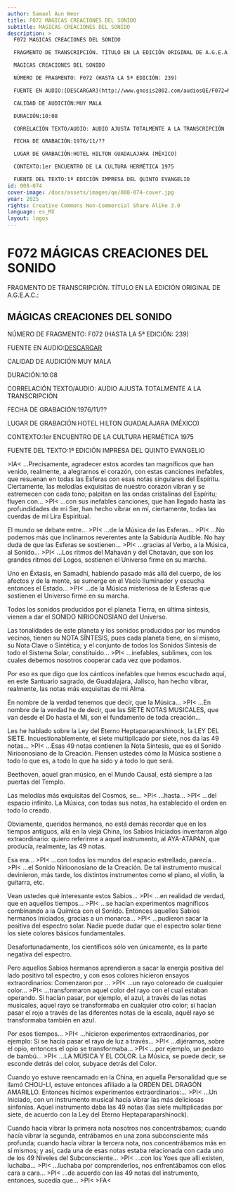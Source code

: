 ```yaml
---
author: Samael Aun Weor
title: F072 MÁGICAS CREACIONES DEL SONIDO
subtitle: MÁGICAS CREACIONES DEL SONIDO
description: >
  F072 MÁGICAS CREACIONES DEL SONIDO

  FRAGMENTO DE TRANSCRIPCIÓN. TÍTULO EN LA EDICIÓN ORIGINAL DE A.G.E.A.C.:

  MÁGICAS CREACIONES DEL SONIDO

  NÚMERO DE FRAGMENTO: F072 (HASTA LA 5ª EDICIÓN: 239)

  FUENTE EN AUDIO:[DESCARGAR](http://www.gnosis2002.com/audiosQE/F072=MAGICAS-CREACIONES-DEL-SONIDO.zip)

  CALIDAD DE AUDICIÓN:MUY MALA

  DURACIÓN:10:08

  CORRELACIÓN TEXTO/AUDIO: AUDIO AJUSTA TOTALMENTE A LA TRANSCRIPCIÓN

  FECHA DE GRABACIÓN:1976/11/??

  LUGAR DE GRABACIÓN:HOTEL HILTON GUADALAJARA (MÉXICO)

  CONTEXTO:1er ENCUENTRO DE LA CULTURA HERMÉTICA 1975

  FUENTE DEL TEXTO:1ª EDICIÓN IMPRESA DEL QUINTO EVANGELIO
id: 008-074
cover-image: /docs/assets/images/qe/008-074-cover.jpg
year: 2025
rights: Creative Commons Non-Commercial Share Alike 3.0
language: es_MX
layout: logos
---
```

# F072 MÁGICAS CREACIONES DEL SONIDO

FRAGMENTO DE TRANSCRIPCIÓN. TÍTULO EN LA EDICIÓN ORIGINAL DE A.G.E.A.C.:

## MÁGICAS CREACIONES DEL SONIDO

NÚMERO DE FRAGMENTO: F072 (HASTA LA 5ª EDICIÓN: 239)

FUENTE EN AUDIO:[DESCARGAR](http://www.gnosis2002.com/audiosQE/F072=MAGICAS-CREACIONES-DEL-SONIDO.zip)

CALIDAD DE AUDICIÓN:MUY MALA

DURACIÓN:10:08

CORRELACIÓN TEXTO/AUDIO: AUDIO AJUSTA TOTALMENTE A LA TRANSCRIPCIÓN

FECHA DE GRABACIÓN:1976/11/??

LUGAR DE GRABACIÓN:HOTEL HILTON GUADALAJARA (MÉXICO)

CONTEXTO:1er ENCUENTRO DE LA CULTURA HERMÉTICA 1975

FUENTE DEL TEXTO:1ª EDICIÓN IMPRESA DEL QUINTO EVANGELIO

\>IA< ...Precisamente, agradecer estos acordes tan magníficos que han venido, realmente, a alegrarnos el corazón, con estas canciones inefables, que resuenan en todas las Esferas con esas notas singulares del Espíritu. Ciertamente, las melodías exquisitas de nuestro corazón vibran y se estremecen con cada tono; palpitan en las ondas cristalinas del Espíritu; fluyen con... \>PI< ...con sus inefables canciones, que han llegado hasta las profundidades de mi Ser, han hecho vibrar en mí, ciertamente, todas las cuerdas de mi Lira Espiritual.

El mundo se debate entre... \>PI< ...de la Música de las Esferas... \>PI< ...No podemos más que inclinarnos reverentes ante la Sabiduría Audible. No hay duda de que las Esferas se sostienen... \>PI< ...gracias al Verbo, a la Música, al Sonido... \>PI< ...Los ritmos del Mahaván y del Chotaván, que son los grandes ritmos del Logos, sostienen el Universo firme en su marcha.

Uno en Éxtasis, en Samadhi, habiendo pasado más allá del cuerpo, de los afectos y de la mente, se sumerge en el Vacío Iluminador y escucha entonces el Estado... \>PI< ...de la Música misteriosa de la Esferas que sostienen el Universo firme en su marcha.

Todos los sonidos producidos por el planeta Tierra, en última síntesis, vienen a dar el SONIDO NIRIOONOSIANO del Universo.

Las tonalidades de este planeta y los sonidos producidos por los mundos vecinos, tienen su NOTA SÍNTESIS, pues cada planeta tiene, en sí mismo, su Nota Clave o Sintética; y el conjunto de todos los Sonidos Síntesis de todo el Sistema Solar, constituido... \>PI< ...inefables, sublimes, con los cuales debemos nosotros cooperar cada vez que podamos.

Por eso es que digo que los cánticos inefables que hemos escuchado aquí, en este Santuario sagrado, de Guadalajara, Jalisco, han hecho vibrar, realmente, las notas más exquisitas de mi Alma.

En nombre de la verdad tenemos que decir, que la Música... \>PI< ...En nombre de la verdad he de decir, que las SIETE NOTAS MUSICALES, que van desde el Do hasta el Mi, son el fundamento de toda creación...

Les he hablado sobre la Ley del Eterno Heptaparaparshinock, la LEY DEL SIETE. Incuestionablemente, el siete multiplicado por siete, nos da las 49 notas... \>PI< ...Esas 49 notas contienen la Nota Síntesis, que es el Sonido Nirioonosiano de la Creación. Piensen ustedes cómo la Música sostiene a todo lo que es, a todo lo que ha sido y a todo lo que será.

Beethoven, aquel gran músico, en el Mundo Causal, está siempre a las puertas del Templo.

Las melodías más exquisitas del Cosmos, se... \>PI< ...hasta... \>PI< ...del espacio infinito. La Música, con todas sus notas, ha establecido el orden en todo lo creado.

Obviamente, queridos hermanos, no está demás recordar que en los tiempos antiguos, allá en la vieja China, los Sabios Iniciados inventaron algo extraordinario: quiero referirme a aquel instrumento, al AYA-ATAPAN, que producía, realmente, las 49 notas.

Esa era... \>PI< ...con todos los mundos del espacio estrellado, parecía... \>PI< ...el Sonido Nirioonosiano de la Creación. De tal instrumento musical devinieron, más tarde, los distintos instrumentos como el piano, el violín, la guitarra, etc.

Vean ustedes qué interesante estos Sabios... \>PI< ...en realidad de verdad, que en aquellos tiempos... \>PI< ...se hacían experimentos magníficos combinando a la Química con el Sonido. Entonces aquellos Sabios hermanos Iniciados, gracias a un monarca... \>PI< ...pudieron sacar la positiva del espectro solar. Nadie puede dudar que el espectro solar tiene los siete colores básicos fundamentales.

Desafortunadamente, los científicos sólo ven únicamente, es la parte negativa del espectro.

Pero aquellos Sabios hermanos aprendieron a sacar la energía positiva del lado positivo tal espectro, y con esos colores hicieron ensayos extraordinarios: Comenzaron por ... \>PI< ...un rayo coloreado de cualquier color... \>PI< ...transformaron aquel color del rayo con el cual estaban operando. Si hacían pasar, por ejemplo, el azul, a través de las notas musicales, aquel rayo se transformaba en cualquier otro color; si hacían pasar el rojo a través de las diferentes notas de la escala, aquél rayo se transformaba también en azul.

Por esos tiempos... \>PI< ...hicieron experimentos extraordinarios, por ejemplo: Si se hacía pasar el rayo de luz a través... \>PI< ...dijéramos, sobre el opio, entonces el opio se transformaba... \>PI< ...por ejemplo, un pedazo de bambú... \>PI< ...LA MÚSICA Y EL COLOR. La Música, se puede decir, se esconde detrás del color, subyace detrás del Color.

Cuando yo estuve reencarnado en la China, en aquella Personalidad que se llamó CHOU-LI, estuve entonces afiliado a la ORDEN DEL DRAGÓN AMARILLO. Entonces hicimos experimentos extraordinarios:... \>PI< ...Un Iniciado, con un instrumento musical hacía vibrar las más deliciosas sinfonías. Aquel instrumento daba las 49 notas (las siete multiplicadas por siete, de acuerdo con la Ley del Eterno Heptaparaparshinock).

Cuando hacía vibrar la primera nota nosotros nos concentrábamos; cuando hacía vibrar la segunda, entrábamos en una zona subconsciente más profunda; cuando hacía vibrar la tercera nota, nos concentrábamos más en sí mismos; y así, cada una de esas notas estaba relacionada con cada uno de los 49 Niveles del Subconsciente... \>PI< ...con los Yoes que allí existen, luchaba... \>PI< ...luchaba por comprenderlos, nos enfrentábamos con ellos cara a cara... \>PI< ...de acuerdo con las 49 notas del instrumento, entonces, sucedía que... \>PI< \>FA<

